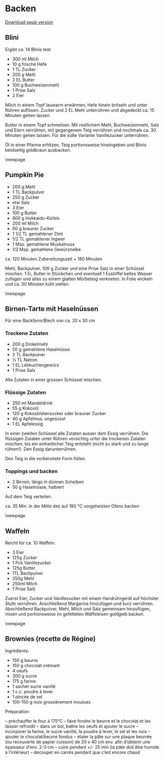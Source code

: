 # Backen #

[Download epub version](kochbuch.epub)

## Blini ##
Ergibt ca. 14 Blinis test

* 300 ml Milch
* 10 g frische Hefe
* 1 TL Zucker
* 200 g Mehl
* 2 EL Butter
* 100 g Buchweizenmehl
* 1 Prise Salz
* 2 Eier

Milch in einem Topf lauwarm erwärmen, Hefe hinein bröseln und unter Rühren auflösen.
Zucker und 2 EL Mehl unterrühren und abgedeckt ca. 15 Minuten gehen lassen


Butter in einem Topf schmelzen. Mit restlichem Mehl, Buchweizenmehl, Salz und Eiern verrühren, mit gegangenem Teig verrühren und nochmals ca. 30 Minuten gehen lassen. Für die süße Variante Vanillezucker unterrühren.

Öl in einer Pfanne erhitzen, Teig portionsweise hineingeben und Blinis beidseitig goldbraun ausbacken.

\newpage

## Pumpkin Pie ##

* 200 g  Mehl
* 1 TL  Backpulver
* 250 g  Zucker
* etw   Salz
* 3 Eier
* 100 g  Butter
* 800 g  Hokkaido-Kürbis
* 200 ml  Milch
* 60 g  brauner Zucker
* 1 1/2 TL  gemahlener Zimt
* 1/2 TL  gemahlener Ingwer
* 1 Msp.  gemahlene Muskatnuss
* 1/2 Msp.  gemahlene Gewürznelke  

ca. 120 Minuten Zubereitungszeit + 180 Minuten

Mehl, Backpulver, 100 g Zucker und eine Prise Salz in einer Schüssel mischen. 1 Ei, Butter in Stückchen und eventuell 1 Esslöffel kaltes Wasser zufügen und alles zu einem glatten Mürbeteig verkneten. In Folie wickeln und ca. 30 Minuten kühl stellen.

\newpage

## Birnen-Tarte mit Haselnüssen ##

Für eine Backform/Blech von ca. 20 x 30 cm

### Trockene Zutaten ###

* 200 g Dinkelmehl
* 50 g gemahlene Haselnüsse
* 2 TL Backpulver
* ½ TL Natron
* 1 EL Lebkuchengewürz
* 1 Prise Salz

Alle Zutaten in einer grossen Schüssel mischen.

### Flüssige Zutaten ###

* 250 ml Mandeldrink
* 55 g Kokosöl
* 120 g Kokosblütenzucker oder brauner Zucker
* 40 g Apfelmus, ungesüsst
* 1 EL Apfelessig

In einer zweiten Schüssel alle Zutaten ausser dem Essig verrühren. Die flüssigen Zutaten unter Rühren vorsichtig unter die trockenen Zutaten mischen, bis ein einheitlicher Teig entsteht (nicht zu stark und zu lange rühren!). Den Essig darunterrühren.

Den Teig in die vorbereitete Form füllen.

### Toppings und backen ###

* 2 Birnen, längs in dünnen Scheiben
* 50 g Haselnüsse, halbiert

Auf dem Teig verteilen.

ca. 35 Min. in der Mitte des auf 180 °C vorgeheizten Ofens backen

\newpage

## Waffeln ##

Reicht für ca. 10 Waffeln.

* 3 Eier
* 125g Zucker
* 1 Pck Vanillezucker
* 125g Butter
* 1TL Backpulver
* 250g Mehl
* 250ml Milch
* 1 Prise Salz

Zuerst Eier, Zucker und Vanillezucker mit einem Handrührgerät auf höchster Stufe verrühren. Anschließend Margarine hinzufügen und kurz verrühren. Abschließend Backpulver, Mehl, Milch und Salz gemeinsam hinzufügen, mixen und portionsweise im gefetteten Waffeleisen goldgelb backen.

\newpage

## Brownies (recette de Régine) ##

Ingrédients:

* 150 g beurre
* 150 g chocolat crémant
* 4 oeufs
* 300 g sucre
* 175 g farine
* 1 sachet sucre vanillé
* 1 c.c. poudre à lever
* 1 pincée de sel
* 100-150 g noix grossièrement moulues

Préparation:

– préchauffer le four à 175°C
– faire fondre le beurre et le chocolat et les laisser refroidir
– dans un bol, battre les oeufs et ajouter le sucre
– incorporer la farine, le sucre vanillé, la poudre à lever, le sel et les noix
– ajouter le chocolat/beurre fondus
– étaler la pâte sur une plaque beurrée (ou recouverte de papier cuisson) de 20 x 40 cm env. afin d’obtenir une épaisseur d’env. 2-3 cm
– cuire pendant +/- 25 min (la pâte doit être humide à l’intérieur)
– découper en carrés pendant que c’est encore chaud
